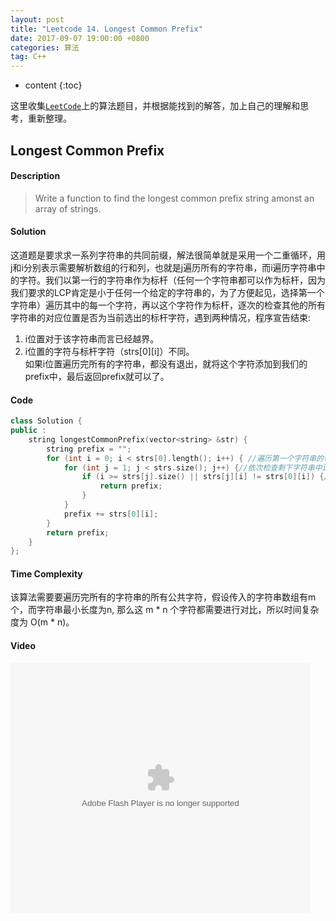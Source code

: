```yaml
---
layout: post
title: "Leetcode 14. Longest Common Prefix"
date: 2017-09-07 19:00:00 +0800 
categories: 算法
tag: C++
---
```

* content
{:toc}

这里收集[`LeetCode`](https://leetcode.com)上的算法题目，并根据能找到的解答，加上自己的理解和思考，重新整理。

<!-- more -->

## Longest Common Prefix

#### Description

>Write a function to find the longest common prefix string amonst an array of strings. 

#### Solution

这道题是要求求一系列字符串的共同前缀，解法很简单就是采用一个二重循环，用j和i分别表示需要解析数组的行和列，也就是j遍历所有的字符串，而i遍历字符串中的字符。我们以第一行的字符串作为标杆（任何一个字符串都可以作为标杆，因为我们要求的LCP肯定是小于任何一个给定的字符串的，为了方便起见，选择第一个字符串）遍历其中的每一个字符，再以这个字符作为标杆，逐次的检查其他的所有字符串的对应位置是否为当前选出的标杆字符，遇到两种情况，程序宣告结束:  
1) i位置对于该字符串而言已经越界。  
2) i位置的字符与标杆字符（strs[0][i]）不同。  
如果i位置遍历完所有的字符串，都没有退出，就将这个字符添加到我们的prefix中，最后返回prefix就可以了。

#### Code
```cpp
class Solution {
public :
    string longestCommonPrefix(vector<string> &str) {
        string prefix = "";
        for (int i = 0; i < strs[0].length(); i++) { //遍历第一个字符串的每一个字符
            for (int j = 1; j < strs.size(); j++) {//依次检查剩下字符串中i位置的字符
                if (i >= strs[j].size() || strs[j][i] != strs[0][i]) {//两个条件之一满足，程序退出
                    return prefix;
                }
            }
            prefix += strs[0][i];
        }
        return prefix;
    }
};

```

#### Time Complexity

该算法需要要遍历完所有的字符串的所有公共字符，假设传入的字符串数组有m个，而字符串最小长度为n, 那么这 m * n 个字符都需要进行对比，所以时间复杂度为 O(m * n)。

#### Video

<embed src='http://player.youku.com/player.php/sid/XMjkwMzEwNTAwNA==/v.swf' allowFullScreen='true' quality='high' width='480' height='400' align='middle' allowScriptAccess='always' type='application/x-shockwave-flash'></embed>
